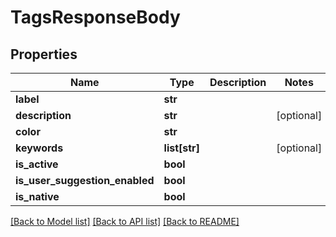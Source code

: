 # TagsResponseBody

## Properties
Name | Type | Description | Notes
------------ | ------------- | ------------- | -------------
**label** | **str** |  | 
**description** | **str** |  | [optional] 
**color** | **str** |  | 
**keywords** | **list[str]** |  | [optional] 
**is_active** | **bool** |  | 
**is_user_suggestion_enabled** | **bool** |  | 
**is_native** | **bool** |  | 

[[Back to Model list]](../README.md#documentation-for-models) [[Back to API list]](../README.md#documentation-for-api-endpoints) [[Back to README]](../README.md)

